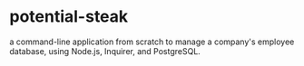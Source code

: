 # potential-steak
a command-line application from scratch to manage a company's employee database, using Node.js, Inquirer, and PostgreSQL.
